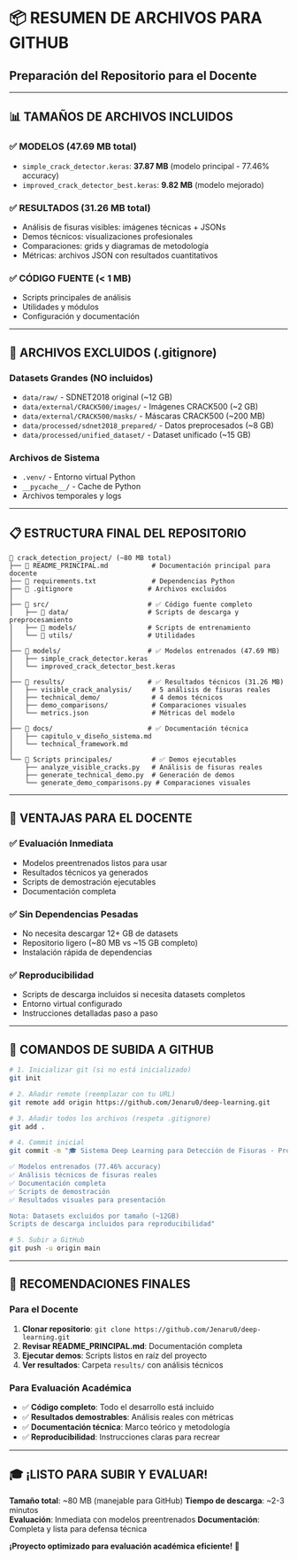 # 📦 RESUMEN DE ARCHIVOS PARA GITHUB

## Preparación del Repositorio para el Docente

---

## 📊 **TAMAÑOS DE ARCHIVOS INCLUIDOS**

### ✅ **MODELOS (47.69 MB total)**

- `simple_crack_detector.keras`: **37.87 MB** (modelo principal - 77.46% accuracy)
- `improved_crack_detector_best.keras`: **9.82 MB** (modelo mejorado)

### ✅ **RESULTADOS (31.26 MB total)**

- Análisis de fisuras visibles: imágenes técnicas + JSONs
- Demos técnicos: visualizaciones profesionales
- Comparaciones: grids y diagramas de metodología
- Métricas: archivos JSON con resultados cuantitativos

### ✅ **CÓDIGO FUENTE (< 1 MB)**

- Scripts principales de análisis
- Utilidades y módulos
- Configuración y documentación

---

## 🚫 **ARCHIVOS EXCLUIDOS (.gitignore)**

### Datasets Grandes (NO incluidos)

- `data/raw/` - SDNET2018 original (~12 GB)
- `data/external/CRACK500/images/` - Imágenes CRACK500 (~2 GB)
- `data/external/CRACK500/masks/` - Máscaras CRACK500 (~200 MB)
- `data/processed/sdnet2018_prepared/` - Datos preprocesados (~8 GB)
- `data/processed/unified_dataset/` - Dataset unificado (~15 GB)

### Archivos de Sistema

- `.venv/` - Entorno virtual Python
- `__pycache__/` - Cache de Python
- Archivos temporales y logs

---

## 📋 **ESTRUCTURA FINAL DEL REPOSITORIO**

```
📁 crack_detection_project/ (~80 MB total)
├── 📄 README_PRINCIPAL.md           # Documentación principal para docente
├── 📄 requirements.txt              # Dependencias Python
├── 📄 .gitignore                   # Archivos excluidos
│
├── 📁 src/                         # ✅ Código fuente completo
│   ├── 📁 data/                    # Scripts de descarga y preprocesamiento
│   ├── 📁 models/                  # Scripts de entrenamiento
│   └── 📁 utils/                   # Utilidades
│
├── 📁 models/                      # ✅ Modelos entrenados (47.69 MB)
│   ├── simple_crack_detector.keras
│   └── improved_crack_detector_best.keras
│
├── 📁 results/                     # ✅ Resultados técnicos (31.26 MB)
│   ├── visible_crack_analysis/     # 5 análisis de fisuras reales
│   ├── technical_demo/             # 4 demos técnicos
│   ├── demo_comparisons/           # Comparaciones visuales
│   └── metrics.json                # Métricas del modelo
│
├── 📁 docs/                        # ✅ Documentación técnica
│   ├── capitulo_v_diseño_sistema.md
│   └── technical_framework.md
│
└── 📁 Scripts principales/          # ✅ Demos ejecutables
    ├── analyze_visible_cracks.py   # Análisis de fisuras reales
    ├── generate_technical_demo.py  # Generación de demos
    └── generate_demo_comparisons.py # Comparaciones visuales
```

---

## 🎯 **VENTAJAS PARA EL DOCENTE**

### ✅ **Evaluación Inmediata**

- Modelos preentrenados listos para usar
- Resultados técnicos ya generados
- Scripts de demostración ejecutables
- Documentación completa

### ✅ **Sin Dependencias Pesadas**

- No necesita descargar 12+ GB de datasets
- Repositorio ligero (~80 MB vs ~15 GB completo)
- Instalación rápida de dependencias

### ✅ **Reproducibilidad**

- Scripts de descarga incluidos si necesita datasets completos
- Entorno virtual configurado
- Instrucciones detalladas paso a paso

---

## 🚀 **COMANDOS DE SUBIDA A GITHUB**

```bash
# 1. Inicializar git (si no está inicializado)
git init

# 2. Añadir remote (reemplazar con tu URL)
git remote add origin https://github.com/Jenaru0/deep-learning.git

# 3. Añadir todos los archivos (respeta .gitignore)
git add .

# 4. Commit inicial
git commit -m "🎓 Sistema Deep Learning para Detección de Fisuras - Proyecto Completo

✅ Modelos entrenados (77.46% accuracy)
✅ Análisis técnicos de fisuras reales
✅ Documentación completa
✅ Scripts de demostración
✅ Resultados visuales para presentación

Nota: Datasets excluidos por tamaño (~12GB)
Scripts de descarga incluidos para reproducibilidad"

# 5. Subir a GitHub
git push -u origin main
```

---

## 📝 **RECOMENDACIONES FINALES**

### Para el Docente

1. **Clonar repositorio**: `git clone https://github.com/Jenaru0/deep-learning.git`
2. **Revisar README_PRINCIPAL.md**: Documentación completa
3. **Ejecutar demos**: Scripts listos en raíz del proyecto
4. **Ver resultados**: Carpeta `results/` con análisis técnicos

### Para Evaluación Académica

- ✅ **Código completo**: Todo el desarrollo está incluido
- ✅ **Resultados demostrables**: Análisis reales con métricas
- ✅ **Documentación técnica**: Marco teórico y metodología
- ✅ **Reproducibilidad**: Instrucciones claras para recrear

---

## 🎓 **¡LISTO PARA SUBIR Y EVALUAR!**

**Tamaño total**: ~80 MB (manejable para GitHub)
**Tiempo de descarga**: ~2-3 minutos  
**Evaluación**: Inmediata con modelos preentrenados
**Documentación**: Completa y lista para defensa técnica

**¡Proyecto optimizado para evaluación académica eficiente!** 🚀
